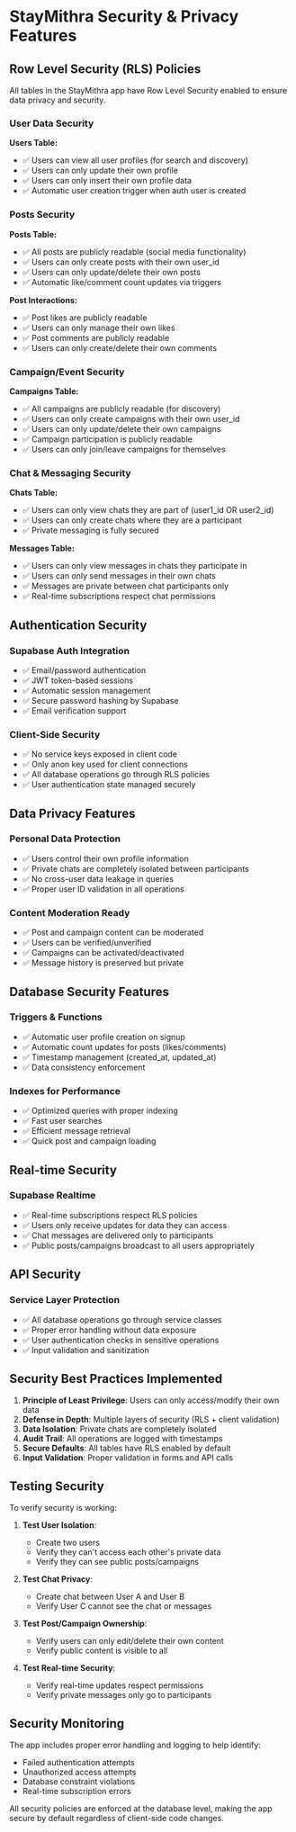 # StayMithra Security & Privacy Features

## Row Level Security (RLS) Policies

All tables in the StayMithra app have Row Level Security enabled to ensure data privacy and security.

### User Data Security

**Users Table:**
- ✅ Users can view all user profiles (for search and discovery)
- ✅ Users can only update their own profile
- ✅ Users can only insert their own profile data
- ✅ Automatic user creation trigger when auth user is created

### Posts Security

**Posts Table:**
- ✅ All posts are publicly readable (social media functionality)
- ✅ Users can only create posts with their own user_id
- ✅ Users can only update/delete their own posts
- ✅ Automatic like/comment count updates via triggers

**Post Interactions:**
- ✅ Post likes are publicly readable
- ✅ Users can only manage their own likes
- ✅ Post comments are publicly readable
- ✅ Users can only create/delete their own comments

### Campaign/Event Security

**Campaigns Table:**
- ✅ All campaigns are publicly readable (for discovery)
- ✅ Users can only create campaigns with their own user_id
- ✅ Users can only update/delete their own campaigns
- ✅ Campaign participation is publicly readable
- ✅ Users can only join/leave campaigns for themselves

### Chat & Messaging Security

**Chats Table:**
- ✅ Users can only view chats they are part of (user1_id OR user2_id)
- ✅ Users can only create chats where they are a participant
- ✅ Private messaging is fully secured

**Messages Table:**
- ✅ Users can only view messages in chats they participate in
- ✅ Users can only send messages in their own chats
- ✅ Messages are private between chat participants only
- ✅ Real-time subscriptions respect chat permissions

## Authentication Security

### Supabase Auth Integration
- ✅ Email/password authentication
- ✅ JWT token-based sessions
- ✅ Automatic session management
- ✅ Secure password hashing by Supabase
- ✅ Email verification support

### Client-Side Security
- ✅ No service keys exposed in client code
- ✅ Only anon key used for client connections
- ✅ All database operations go through RLS policies
- ✅ User authentication state managed securely

## Data Privacy Features

### Personal Data Protection
- ✅ Users control their own profile information
- ✅ Private chats are completely isolated between participants
- ✅ No cross-user data leakage in queries
- ✅ Proper user ID validation in all operations

### Content Moderation Ready
- ✅ Post and campaign content can be moderated
- ✅ Users can be verified/unverified
- ✅ Campaigns can be activated/deactivated
- ✅ Message history is preserved but private

## Database Security Features

### Triggers & Functions
- ✅ Automatic user profile creation on signup
- ✅ Automatic count updates for posts (likes/comments)
- ✅ Timestamp management (created_at, updated_at)
- ✅ Data consistency enforcement

### Indexes for Performance
- ✅ Optimized queries with proper indexing
- ✅ Fast user searches
- ✅ Efficient message retrieval
- ✅ Quick post and campaign loading

## Real-time Security

### Supabase Realtime
- ✅ Real-time subscriptions respect RLS policies
- ✅ Users only receive updates for data they can access
- ✅ Chat messages are delivered only to participants
- ✅ Public posts/campaigns broadcast to all users appropriately

## API Security

### Service Layer Protection
- ✅ All database operations go through service classes
- ✅ Proper error handling without data exposure
- ✅ User authentication checks in sensitive operations
- ✅ Input validation and sanitization

## Security Best Practices Implemented

1. **Principle of Least Privilege**: Users can only access/modify their own data
2. **Defense in Depth**: Multiple layers of security (RLS + client validation)
3. **Data Isolation**: Private chats are completely isolated
4. **Audit Trail**: All operations are logged with timestamps
5. **Secure Defaults**: All tables have RLS enabled by default
6. **Input Validation**: Proper validation in forms and API calls

## Testing Security

To verify security is working:

1. **Test User Isolation**: 
   - Create two users
   - Verify they can't access each other's private data
   - Verify they can see public posts/campaigns

2. **Test Chat Privacy**:
   - Create chat between User A and User B
   - Verify User C cannot see the chat or messages

3. **Test Post/Campaign Ownership**:
   - Verify users can only edit/delete their own content
   - Verify public content is visible to all

4. **Test Real-time Security**:
   - Verify real-time updates respect permissions
   - Verify private messages only go to participants

## Security Monitoring

The app includes proper error handling and logging to help identify:
- Failed authentication attempts
- Unauthorized access attempts
- Database constraint violations
- Real-time subscription errors

All security policies are enforced at the database level, making the app secure by default regardless of client-side code changes.
